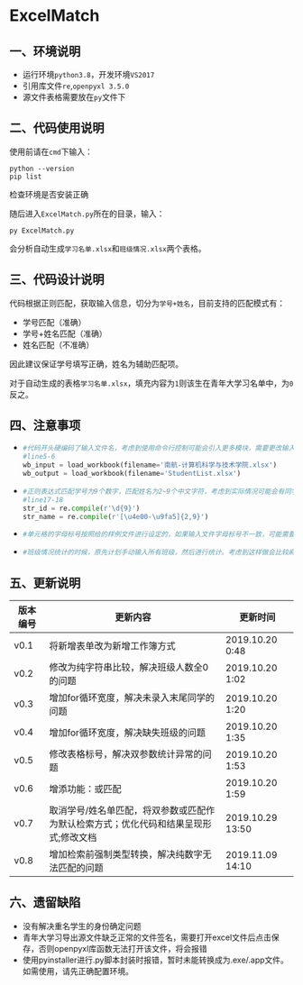 # ExcelMatch


## 一、环境说明

- 运行环境`python3.8`，开发环境`VS2017`
- 引用库文件`re`,`openpyxl 3.5.0`
- 源文件表格需要放在`py`文件下



## 二、代码使用说明

使用前请在`cmd`下输入：

```
python --version
pip list
```
检查环境是否安装正确

随后进入`ExcelMatch.py`所在的目录，输入：
```
py ExcelMatch.py
```

会分析自动生成`学习名单.xlsx`和`班级情况.xlsx`两个表格。



## 三、代码设计说明

代码根据正则匹配，获取输入信息，切分为`学号+姓名`，目前支持的匹配模式有：

- 学号匹配（准确）
- 学号+姓名匹配（准确）
- 姓名匹配（不准确）

因此建议保证学号填写正确，姓名为辅助匹配项。


对于自动生成的表格`学习名单.xlsx`，填充内容为`1`则该生在青年大学习名单中，为`0`反之。



## 四、注意事项

- ```python
  #代码开头硬编码了输入文件名，考虑到使用命令行控制可能会引入更多模块，需要更改输入文件时，请手动修改文件名。
  #line5-6
  wb_input = load_workbook(filename='南航-计算机科学与技术学院.xlsx')
  wb_output = load_workbook(filename='StudentList.xlsx')
  ```

- ```python
  #正则表达式匹配学号为9个数字，匹配姓名为2~9个中文字符，考虑到实际情况可能会有同学名字中间带点，建议以学号匹配的结果为准。
  #line17-18
  str_id = re.compile(r'\d{9}')
  str_name = re.compile(r'[\u4e00-\u9fa5]{2,9}')
  ```

- ```python
  #单元格的字母标号按照给的样例文件进行设定的，如果输入文件字母标号不一致，可能需要手动修改代码中所有`ABCDEFG`的标号，以及for循环的起始地址
  ```

- ```python
  #班级情况统计的时候，原先计划手动输入所有班级，然后进行统计。考虑到这样做会比较麻烦，现在改为了自动从学生名单的班级编号中获取名单。为了简化代码设计，分析本行的班级是否与上行的班级相同，如果不同就视为上一个班级结束，输出一遍信息。因此，请事先将表格按照班级进行排序，以免出现同一个班级分开统计的情况。
  ```



## 五、更新说明

|    版本编号      | 更新内容                   | 更新时间        |
| ---------- | -------------------------- | --------------- |
| v0.1     | 将新增表单改为新增工作簿方式     | 2019.10.20 0:48 |
| v0.2     | 修改为纯字符串比较，解决班级人数全0的问题     | 2019.10.20 1:02 |
| v0.3     | 增加for循环宽度，解决未录入末尾同学的问题     | 2019.10.20 1:20 |
| v0.4     | 增加for循环宽度，解决缺失班级的问题     | 2019.10.20 1:35 |
| v0.5     | 修改表格标号，解决双参数统计异常的问题     | 2019.10.20 1:53 |
| v0.6     | 增添功能：或匹配     | 2019.10.20 1:59 |
| v0.7     | 取消学号/姓名单匹配，将双参数或匹配作为默认检索方式；优化代码和结果呈现形式;修改文档     | 2019.10.29 13:50 |
| v0.8     | 增加检索前强制类型转换，解决纯数字无法匹配的问题     | 2019.11.09 14:10 |

## 六、遗留缺陷

- 没有解决重名学生的身份确定问题
- 青年大学习导出源文件缺乏正常的文件签名，需要打开excel文件后点击保存，否则openpyxl库函数无法打开该文件，将会报错
- 使用pyinstaller进行.py脚本封装时报错，暂时未能转换成为.exe/.app文件。如需使用，请先正确配置环境。
